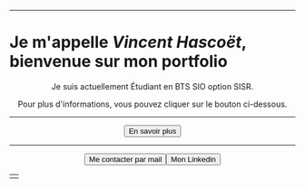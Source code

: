 ***
# Je m'appelle _**Vincent Hascoët**_, bienvenue sur mon portfolio
<div align="center">Je suis actuellement Étudiant en BTS SIO option SISR.

Pour plus d'informations, vous pouvez cliquer sur le bouton ci-dessous.

***
<button onclick="window.location.href='https://vhascoet-pro.github.io/portfolio-bts.github.io/about';">En savoir plus</button></div>
***
<center>
    <table>
        <td>
            <tr>
                <button onclick="window.location.href='mailto:hascoet.vincent.pro@gmail.com';">Me contacter par mail</button>
            </tr>
            <tr>
                <button onclick="window.location.href='https://www.linkedin.com/in/vincent-hasco%C3%ABt-b5501b241/';">Mon Linkedin</button>
            </tr>
        </td>
    </table>
</center>